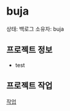 # buja

상태: 백로그
소유자: buja

## 프로젝트 정보

- test

## 프로젝트 작업

[작업](buja%2022ac7ca526324f6596f2a2fad95b9466/%E1%84%8C%E1%85%A1%E1%86%A8%E1%84%8B%E1%85%A5%E1%86%B8%20fa4d57d9d5e8434392f977bd55deca41.csv)

